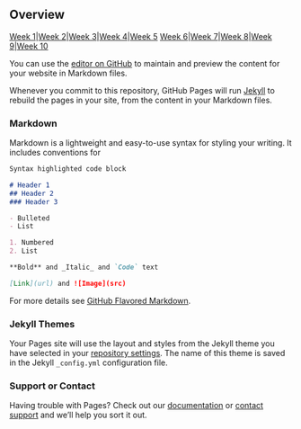 ## Overview

[Week 1](http://milesccoleman.com/feels_bot)|[Week 2](http://milesccoleman.com/feels_bot)|[Week 3](http://milesccoleman.com/feels_bot)|[Week 4](http://milesccoleman.com/feels_bot)|[Week 5](http://milesccoleman.com/feels_bot) 
[Week 6](http://milesccoleman.com/feels_bot)|[Week 7](http://milesccoleman.com/feels_bot)|[Week 8](http://milesccoleman.com/feels_bot)|[Week 9](http://milesccoleman.com/feels_bot)|[Week 10](http://milesccoleman.com/feels_bot)

You can use the [editor on GitHub](https://github.com/dicesu/autocomm/edit/master/README.md) to maintain and preview the content for your website in Markdown files.

Whenever you commit to this repository, GitHub Pages will run [Jekyll](https://jekyllrb.com/) to rebuild the pages in your site, from the content in your Markdown files.

### Markdown

Markdown is a lightweight and easy-to-use syntax for styling your writing. It includes conventions for

```markdown
Syntax highlighted code block

# Header 1
## Header 2
### Header 3

- Bulleted
- List

1. Numbered
2. List

**Bold** and _Italic_ and `Code` text

[Link](url) and ![Image](src)
```

For more details see [GitHub Flavored Markdown](https://guides.github.com/features/mastering-markdown/).

### Jekyll Themes

Your Pages site will use the layout and styles from the Jekyll theme you have selected in your [repository settings](https://github.com/dicesu/autocomm/settings). The name of this theme is saved in the Jekyll `_config.yml` configuration file.

### Support or Contact

Having trouble with Pages? Check out our [documentation](https://help.github.com/categories/github-pages-basics/) or [contact support](https://github.com/contact) and we’ll help you sort it out.
